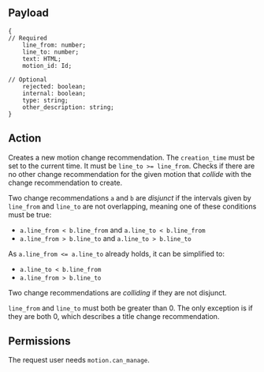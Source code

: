 ## Payload
```
{
// Required
    line_from: number;
    line_to: number;
    text: HTML;
    motion_id: Id;

// Optional
    rejected: boolean;
    internal: boolean;
    type: string;
    other_description: string;
}
```

## Action
Creates a new motion change recommendation. The `creation_time` must be set to the current time. It must be `line_to >= line_from`. Checks if there are no other change recommendation for the given motion that *collide* with the change recommendation to create.

Two change recommendations `a` and `b` are *disjunct* if the intervals given by `line_from` and `line_to` are not overlapping, meaning one of these conditions must be true:
- `a.line_from < b.line_from` and `a.line_to < b.line_from`
- `a.line_from > b.line_to` and `a.line_to > b.line_to`

As `a.line_from <= a.line_to` already holds, it can be simplified to:
- `a.line_to < b.line_from`
- `a.line_from > b.line_to`

Two change recommendations are *colliding* if they are not disjunct.

`line_from` and `line_to` must both be greater than 0. The only exception is if they are both 0, which describes a title change recommendation.

## Permissions

The request user needs `motion.can_manage`.

